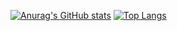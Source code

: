 [![Anurag's GitHub stats](https://github-readme-stats.vercel.app/api?username=gearjp2)](https://github.com/anuraghazra/github-readme-stats)
[![Top Langs](https://github-readme-stats.vercel.app/api/top-langs/?username=gearjp2&layout=donut)](https://github.com/anuraghazra/github-readme-stats)
